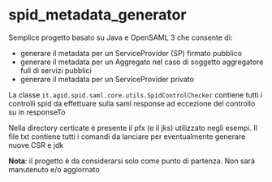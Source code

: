 spid_metadata_generator
=======================

Semplice progetto basato su Java e OpenSAML 3 che consente di: 
- generare il metadata per un ServiceProvider (SP) firmato pubblico 
- generare il metadata per un Aggregato nel caso di soggetto aggregatore full di servizi pubblici 
- generare il metadata per un ServiceProvider privato

La classe `it.agid.spid.saml.core.utils.SpidControlChecker` contiene tutti i controlli spid da effettuare sulla saml response ad eccezione del controllo su in responseTo

Nella directory certicate è presente il pfx (e il jks) utilizzato negli esempi. Il file txt contiene tutti i comandi da lanciare per eventualmente generare nuove CSR e jdk

**Nota**: il progetto è da considerarsi solo come punto di partenza. Non sarà manutenuto e/o aggiornato
